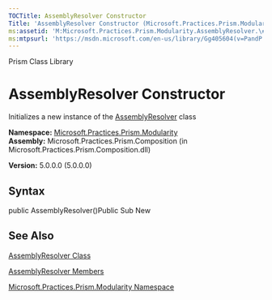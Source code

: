 ```yaml
---
TOCTitle: AssemblyResolver Constructor
Title: 'AssemblyResolver Constructor (Microsoft.Practices.Prism.Modularity)'
ms:assetid: 'M:Microsoft.Practices.Prism.Modularity.AssemblyResolver.\#ctor'
ms:mtpsurl: 'https://msdn.microsoft.com/en-us/library/Gg405604(v=PandP.50)'
---
```


Prism Class Library

AssemblyResolver Constructor
============================

Initializes a new instance of the [AssemblyResolver](https://msdn.microsoft.com/t:microsoft.practices.prism.modularity.assemblyresolver) class

**Namespace:** [Microsoft.Practices.Prism.Modularity](https://msdn.microsoft.com/n:microsoft.practices.prism.modularity)
**Assembly:** Microsoft.Practices.Prism.Composition (in Microsoft.Practices.Prism.Composition.dll)

**Version:** 5.0.0.0 (5.0.0.0)

## Syntax


public AssemblyResolver()Public Sub New

See Also
--------


[AssemblyResolver Class](https://msdn.microsoft.com/t:microsoft.practices.prism.modularity.assemblyresolver)

[AssemblyResolver Members](https://msdn.microsoft.com/allmembers.t:microsoft.practices.prism.modularity.assemblyresolver)

[Microsoft.Practices.Prism.Modularity Namespace](https://msdn.microsoft.com/n:microsoft.practices.prism.modularity)
